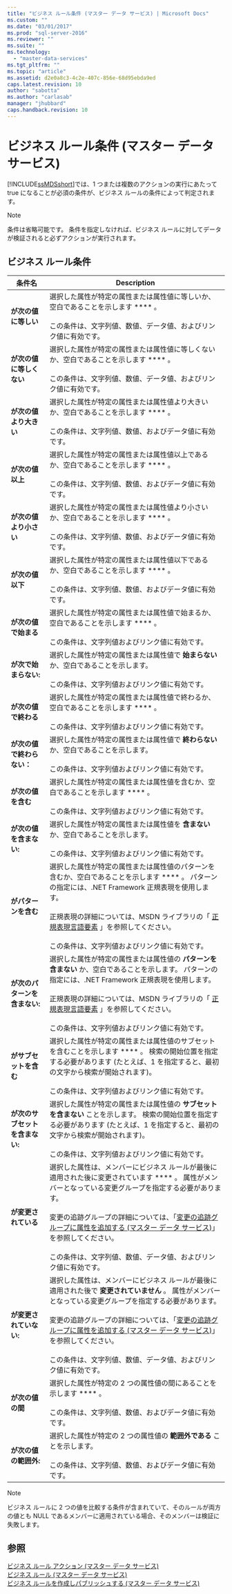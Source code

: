 ```yaml
---
title: "ビジネス ルール条件 (マスター データ サービス) | Microsoft Docs"
ms.custom: ""
ms.date: "03/01/2017"
ms.prod: "sql-server-2016"
ms.reviewer: ""
ms.suite: ""
ms.technology: 
  - "master-data-services"
ms.tgt_pltfrm: ""
ms.topic: "article"
ms.assetid: d2e0a8c3-4c2e-407c-856e-68d95ebda9ed
caps.latest.revision: 10
author: "sabotta"
ms.author: "carlasab"
manager: "jhubbard"
caps.handback.revision: 10
---
```

# ビジネス ルール条件 (マスター データ サービス)
  [!INCLUDE[ssMDSshort](../includes/ssmdsshort-md.md)]では、1 つまたは複数のアクションの実行にあたって true になることが必須の条件が、ビジネス ルールの条件によって判定されます。  
  
> [!NOTE]  
>  条件は省略可能です。 条件を指定しなければ、ビジネス ルールに対してデータが検証されると必ずアクションが実行されます。  
  
## ビジネス ルール条件  
  
|条件名|Description|  
|--------------------|-----------------|  
|**が次の値に等しい**|選択した属性が特定の属性または属性値に等しいか、空白であることを示します **** 。<br /><br /> この条件は、文字列値、数値、データ値、およびリンク値に有効です。|  
|**が次の値に等しくない**|選択した属性が特定の属性または属性値に等しくないか、空白であることを示します **** 。<br /><br /> この条件は、文字列値、数値、データ値、およびリンク値に有効です。|  
|**が次の値より大きい**|選択した属性が特定の属性または属性値より大きいか、空白であることを示します **** 。<br /><br /> この条件は、文字列値、数値、およびデータ値に有効です。|  
|**が次の値以上**|選択した属性が特定の属性または属性値以上であるか、空白であることを示します **** 。<br /><br /> この条件は、文字列値、数値、およびデータ値に有効です。|  
|**が次の値より小さい**|選択した属性が特定の属性または属性値より小さいか、空白であることを示します **** 。<br /><br /> この条件は、文字列値、数値、およびデータ値に有効です。|  
|**が次の値以下**|選択した属性が特定の属性または属性値以下であるか、空白であることを示します **** 。<br /><br /> この条件は、文字列値、数値、およびデータ値に有効です。|  
|**が次の値で始まる**|選択した属性が特定の属性または属性値で始まるか、空白であることを示します **** 。<br /><br /> この条件は、文字列値およびリンク値に有効です。|  
|**が次で始まらない:**|選択した属性が特定の属性または属性値で **始まらない** か、空白であることを示します。<br /><br /> この条件は、文字列値およびリンク値に有効です。|  
|**が次の値で終わる**|選択した属性が特定の属性または属性値で終わるか、空白であることを示します **** 。<br /><br /> この条件は、文字列値およびリンク値に有効です。|  
|**が次の値で終わらない：**|選択した属性が特定の属性または属性値で **終わらない** か、空白であることを示します。<br /><br /> この条件は、文字列値およびリンク値に有効です。|  
|**が次の値を含む**|選択した属性が特定の属性または属性値を含むか、空白であることを示します **** 。<br /><br /> この条件は、文字列値およびリンク値に有効です。|  
|**が次の値を含まない:**|選択した属性が特定の属性または属性値を **含まない** か、空白であることを示します。<br /><br /> この条件は、文字列値およびリンク値に有効です。|  
|**がパターンを含む**|選択した属性が特定の属性または属性値のパターンを含むか、空白であることを示します **** 。 パターンの指定には、.NET Framework 正規表現を使用します。<br /><br /> 正規表現の詳細については、MSDN ライブラリの「 [正規表現言語要素](http://go.microsoft.com/fwlink/?LinkId=164401) 」を参照してください。<br /><br /> この条件は、文字列値およびリンク値に有効です。|  
|**が次のパターンを含まない:**|選択した属性が特定の属性または属性値の **パターンを含まない** か、空白であることを示します。 パターンの指定には、.NET Framework 正規表現を使用します。<br /><br /> 正規表現の詳細については、MSDN ライブラリの「 [正規表現言語要素](http://go.microsoft.com/fwlink/?LinkId=164401) 」を参照してください。<br /><br /> この条件は、文字列値およびリンク値に有効です。|  
|**がサブセットを含む**|選択した属性が特定の属性または属性値のサブセットを含むことを示します **** 。 検索の開始位置を指定する必要があります (たとえば、1 を指定すると、最初の文字から検索が開始されます)。<br /><br /> この条件は、文字列値およびリンク値に有効です。|  
|**が次のサブセットを含まない:**|選択した属性が特定の属性または属性値の **サブセットを含まない** ことを示します。 検索の開始位置を指定する必要があります (たとえば、1 を指定すると、最初の文字から検索が開始されます)。<br /><br /> この条件は、文字列値およびリンク値に有効です。|  
|**が変更されている**|選択した属性は、メンバーにビジネス ルールが最後に適用された後に変更されています **** 。 属性がメンバーとなっている変更グループを指定する必要があります。<br /><br /> 変更の追跡グループの詳細については、「[変更の追跡グループに属性を追加する (マスター データ サービス)](../master-data-services/add-attributes-to-a-change-tracking-group-master-data-services.md)」を参照してください。<br /><br /> この条件は、文字列値、数値、データ値、およびリンク値に有効です。|  
|**が変更されていない:**|選択した属性は、メンバーにビジネス ルールが最後に適用された後で **変更されていません** 。 属性がメンバーとなっている変更グループを指定する必要があります。<br /><br /> 変更の追跡グループの詳細については、「[変更の追跡グループに属性を追加する (マスター データ サービス)](../master-data-services/add-attributes-to-a-change-tracking-group-master-data-services.md)」を参照してください。<br /><br /> この条件は、文字列値、数値、データ値、およびリンク値に有効です。|  
|**が次の値の間**|選択した属性が特定の 2 つの属性値の間にあることを示します **** 。<br /><br /> この条件は、文字列値、数値、およびデータ値に有効です。|  
|**が次の値の範囲外:**|選択した属性が特定の 2 つの属性値の **範囲外である** ことを示します。<br /><br /> この条件は、文字列値、数値、およびデータ値に有効です。|  
  
> [!NOTE]  
>  ビジネス ルールに 2 つの値を比較する条件が含まれていて、そのルールが両方の値とも NULL であるメンバーに適用されている場合、そのメンバーは検証に失敗します。  
  
## 参照  
 [ビジネス ルール アクション (マスター データ サービス)](../master-data-services/business-rule-actions-master-data-services.md)   
 [ビジネス ルール (マスター データ サービス)](../master-data-services/business-rules-master-data-services.md)   
 [ビジネス ルールを作成しパブリッシュする (マスター データ サービス)](../master-data-services/create-and-publish-a-business-rule-master-data-services.md)  
  
  